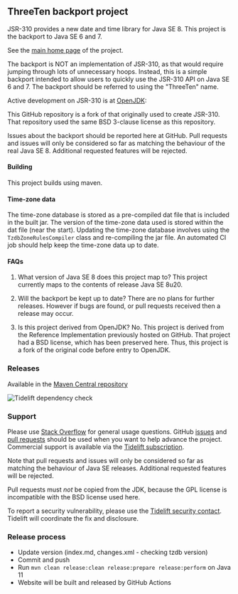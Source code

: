 
## ThreeTen backport project
JSR-310 provides a new date and time library for Java SE 8.
This project is the backport to Java SE 6 and 7.

See the [main home page](https://www.threeten.org/threetenbp/) of the project.

The backport is NOT an implementation of JSR-310, as that would require
jumping through lots of unnecessary hoops.
Instead, this is a simple backport intended to allow users to quickly
use the JSR-310 API on Java SE 6 and 7.
The backport should be referred to using the "ThreeTen" name.

Active development on JSR-310 is at [OpenJDK](http://openjdk.java.net/):

This GitHub repository is a fork of that originally used to create JSR-310.
That repository used the same BSD 3-clause license as this repository.

Issues about the backport should be reported here at GitHub.
Pull requests and issues will only be considered so far as matching the behaviour
of the real Java SE 8. Additional requested features will be rejected.

#### Building
This project builds using maven.

#### Time-zone data
The time-zone database is stored as a pre-compiled dat file that is included in the built jar.
The version of the time-zone data used is stored within the dat file (near the start).
Updating the time-zone database involves using the `TzdbZoneRulesCompiler` class
and re-compiling the jar file.
An automated CI job should help keep the time-zone data up to date.

#### FAQs

1. What version of Java SE 8 does this project map to?
This project currently maps to the contents of release Java SE 8u20.

2. Will the backport be kept up to date?
There are no plans for further releases.
However if bugs are found, or pull requests received then a release may occur.

3. Is this project derived from OpenJDK?
No. This project is derived from the Reference Implementation previously hosted on GitHub.
That project had a BSD license, which has been preserved here.
Thus, this project is a fork of the original code before entry to OpenJDK.

### Releases
Available in the [Maven Central repository](https://search.maven.org/search?q=g:org.threeten%20AND%20a:threetenbp&core=gav)

![Tidelift dependency check](https://tidelift.com/badges/github/ThreeTen/threetenbp)


### Support
Please use [Stack Overflow](https://stackoverflow.com/questions/tagged/threetenbp) for general usage questions.
GitHub [issues](https://github.com/ThreeTen/threetenbp/issues) and [pull requests](https://github.com/ThreeTen/threetenbp/pulls)
should be used when you want to help advance the project.
Commercial support is available via the
[Tidelift subscription](https://tidelift.com/subscription/pkg/maven-org-threeten-threetenbp?utm_source=maven-org-threeten-threetenbp&utm_medium=referral&utm_campaign=readme).

Note that pull requests and issues will only be considered so far as matching the behaviour of Java SE releases.
Additional requested features will be rejected.

Pull requests must _not_ be copied from the JDK, because the GPL license is incompatible with the BSD license used here.

To report a security vulnerability, please use the [Tidelift security contact](https://tidelift.com/security).
Tidelift will coordinate the fix and disclosure.


### Release process

* Update version (index.md, changes.xml - checking tzdb version)
* Commit and push
* Run `mvn clean release:clean release:prepare release:perform` on Java 11
* Website will be built and released by GitHub Actions
